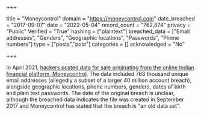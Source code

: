 +++

title = "Moneycontrol"
domain = "https://moneycontrol.com"
date_breached = "2017-09-07"
date = "2022-05-04"
record_count = "762,874"
privacy = "Public"
Verified = "True"
hashing = ["plaintext"]
breached_data = ["Email addresses", "Genders", "Geographic locations", "Passwords", "Phone numbers"]
type = ["posts","post"]
categories = []
acknowledged = "No"


+++


In April 2021, <a href="https://www.opindia.com/2021/04/personal-details-of-over-seven-lakh-moneycontrol-users-up-for-sale/" target="_blank" rel="noopener">hackers posted data for sale originating from the online Indian financial platform, Moneycontrol</a>. The data included 763 thousand unique email addresses (allegedly a subset of a larger 40 million account breach), alongside geographic locations, phone numbers, genders, dates of birth and plain text passwords. The date of the original breach is unclear, although the breached data indicates the file was created in September 2017 and Moneycontrol has stated that the breach is &quot;an old data set&quot;.

